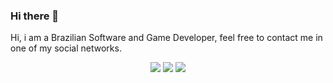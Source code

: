 ### Hi there 👋

Hi, i am a Brazilian Software and Game Developer, feel free to contact me in one of my social networks.

<p align="center">
  <a href="https://mastodon.gamedev.place/@luizpestana" alt="Mastodon" target="_blank">
  <img src="https://img.shields.io/badge/-Mastodon-595aff?style=for-the-badge&logo=Mastodon&logoColor=white"></a>
  
  <a href="https://www.twitter.com/luizpestana" alt="Twitter" target="_blank">
  <img src="https://img.shields.io/badge/-Twitter-00acee?style=for-the-badge&logo=Twitter&logoColor=white"></a>
  
  <a href="https://www.linkedin.com/in/luizpestana" alt="Linkedin" target="_blank">
  <img src="https://img.shields.io/badge/-Linkedin-0e76a8?style=for-the-badge&logo=Linkedin&logoColor=white"></a>
</p> 

